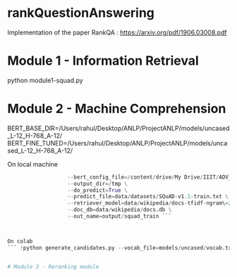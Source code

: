 # rankQuestionAnswering
Implementation of the paper RankQA : https://arxiv.org/pdf/1906.03008.pdf

# Module 1 - Information Retrieval
python module1-squad.py

# Module 2 - Machine Comprehension
BERT_BASE_DIR=/Users/rahul/Desktop/ANLP/ProjectANLP/models/uncased_L-12_H-768_A-12/
BERT_FINE_TUNED=/Users/rahul/Desktop/ANLP/ProjectANLP/models/uncased_L-12_H-768_A-12/

On local machine
``` python generate_candidates.py  --vocab_file=/content/drive/My Drive/IIIT/ADV_NLP/Project/bertqa/models/uncased/vocab.txt \
                   --bert_config_file=/content/drive/My Drive/IIIT/ADV_NLP/Project/bertqa/models/uncased/bert_config.json \
                   --output_dir=/tmp \
                   --do_predict=True \
                   --predict_file=data/datasets/SQuAD-v1.1-train.txt \
                   --retriever_model=data/wikipedia/docs-tfidf-ngram\=2-hash\=16777216-tokenizer\=simple.npz  \
                   --doc_db=data/wikipedia/docs.db \
                   --out_name=output/squad_train ```



On colab
``` !python generate_candidates.py --vocab_file=models/uncased/vocab.txt --bert_config_file=models/uncased/bert_config.json --output_dir=/tmp --do_predict=True --predict_file=data/datasets/SQuAD-v1.1-train.txt --retriever_model=data/wikipedia/docs-tfidf-ngram\=2-hash\=16777216-tokenizer\=simple.npz --doc_db=data/wikipedia/docs.db --out_name=output/squad_train```


# Module 3 - Reranking module
